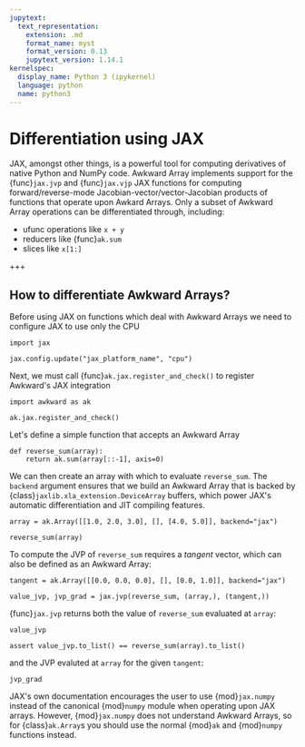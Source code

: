 ```yaml
---
jupytext:
  text_representation:
    extension: .md
    format_name: myst
    format_version: 0.13
    jupytext_version: 1.14.1
kernelspec:
  display_name: Python 3 (ipykernel)
  language: python
  name: python3
---
```


Differentiation using JAX
=========================

JAX, amongst other things, is a powerful tool for computing derivatives of native Python and NumPy code. Awkward Array implements support for the {func}`jax.jvp` and {func}`jax.vjp` JAX functions for computing forward/reverse-mode Jacobian-vector/vector-Jacobian products of functions that operate upon Awkard Arrays. Only a subset of Awkward Array operations can be differentiated through, including:
- ufunc operations like `x + y`
- reducers like {func}`ak.sum`
- slices like `x[1:]`

+++

How to differentiate Awkward Arrays?
------------------------------------

Before using JAX on functions which deal with Awkward Arrays we need to configure JAX to use only the CPU

```{code-cell}
import jax

jax.config.update("jax_platform_name", "cpu")
```

Next, we must call {func}`ak.jax.register_and_check()` to register Awkward's JAX integration

```{code-cell}
import awkward as ak

ak.jax.register_and_check()
```

Let's define a simple function that accepts an Awkward Array

```{code-cell}
def reverse_sum(array):
    return ak.sum(array[::-1], axis=0)
```

We can then create an array with which to evaluate `reverse_sum`. The `backend` argument ensures that we build an Awkward Array that is backed by {class}`jaxlib.xla_extension.DeviceArray` buffers, which power JAX's automatic differentiation and JIT compiling features.

```{code-cell}
array = ak.Array([[1.0, 2.0, 3.0], [], [4.0, 5.0]], backend="jax")
```

```{code-cell}
reverse_sum(array)
```

To compute the JVP of `reverse_sum` requires a _tangent_ vector, which can also be defined as an Awkward Array:

```{code-cell}
tangent = ak.Array([[0.0, 0.0, 0.0], [], [0.0, 1.0]], backend="jax")
```

```{code-cell}
value_jvp, jvp_grad = jax.jvp(reverse_sum, (array,), (tangent,))
```

{func}`jax.jvp` returns both the value of `reverse_sum` evaluated at `array`:

```{code-cell}
value_jvp
```

```{code-cell}
assert value_jvp.to_list() == reverse_sum(array).to_list()
```

and the JVP evaluted at `array` for the given `tangent`:

```{code-cell}
jvp_grad
```

JAX's own documentation encourages the user to use {mod}`jax.numpy` instead of the canonical {mod}`numpy` module when operating upon JAX arrays. However, {mod}`jax.numpy` does not understand Awkward Arrays, so for {class}`ak.Array`s you should use the normal {mod}`ak` and {mod}`numpy` functions instead.

